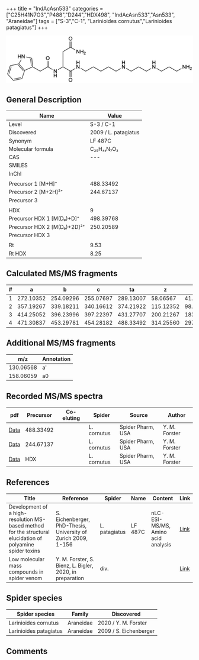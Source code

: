 +++
title = "IndAcAsn533"
categories = ["C25H41N7O3","P488","D244","HDX498",
"IndAcAsn533","Asn533",
"Araneidae"]
tags = ["S-3","C-1",
"Larinioides cornutus","Larinioides patagiatus"]
+++

![](/img/IndAcAsn533.png)

## General Description

| Name                        | Value                |
|-----------------------------|----------------------|
| Level                       | S-3 / C-1                   |
| Discovered                  | 2009 / L. patagiatus |
| Synonym                     | LF 487C              |
| Molecular formula           | C₂₅H₄₁N₇O₃           |
| CAS                         | ---                  |
| SMILES |   |
| InChI  |   |
|                             |                      |
| Precursor 1 [M+H]⁺          | 488.33492            |
| Precursor 2 [M+2H]²⁺        | 244.67137            |
| Precursor 3                 |                      |
|                             |                      |
| HDX                         | 9                    |
| Precursor HDX 1 [M(D₉)+D]⁺   | 498.39768            |
| Precursor HDX 2 [M(D₉)+2D]²⁺ | 250.20589            |
| Precursor HDX 3             |                      |
|                             |                      |
| Rt                          | 9.53                    |
| Rt HDX                      | 8.25                    |

## Calculated MS/MS fragments

| # | a         | b         | c         | ta        | z         | y         | tz        |
|---|-----------|-----------|-----------|-----------|-----------|-----------|-----------|
| 1 | 272.10352 | 254.09296 | 255.07697 | 289.13007 | 58.06567  | 41.03912  | 75.09222  |
| 2 | 357.19267 | 339.18211 | 340.16612 | 374.21922 | 115.12352 | 98.09697  | 132.15007 |
| 3 | 414.25052 | 396.23996 | 397.22397 | 431.27707 | 200.21267 | 183.18612 | 217.23922 |
| 4 | 471.30837 | 453.29781 | 454.28182 | 488.33492 | 314.25560 | 297.22905 | 331.28215 |

## Additional MS/MS fragments

| m/z       | Annotation |
|-----------|------------|
| 130.06568 | a'         |
| 158.06059 | a0         |

## Recorded MS/MS spectra

| pdf | Precursor | Co-eluting | Spider | Source | Author |
|-----|-----------|------------|--------|--------|--------|
| [Data](/pdf/L-cornutus/488_IndAcAsn533_Lc.pdf) | 488.33492 |           | L. cornutus | Spider Pharm, USA | Y. M. Forster |
| [Data](/pdf/L-cornutus/488_IndAcAsn533_Lc_2.pdf) | 244.67137 |           | L. cornutus | Spider Pharm, USA | Y. M. Forster |
| [Data](/pdf/L-cornutus/488_IndAcAsn533_Lc_HDX.pdf) | HDX |           | L. cornutus | Spider Pharm, USA | Y. M. Forster |

## References

| Title                                                                                                      | Reference                                                     | Spider        | Name    | Content                            | Link                                                               |
|------------------------------------------------------------------------------------------------------------|---------------------------------------------------------------|---------------|---------|------------------------------------|--------------------------------------------------------------------|
| Development of a high-resolution MS-based method for the structural elucidation of polyamine spider toxins | S. Eichenberger, PhD-Thesis, University of Zurich 2009, 1-156 | L. patagiatus | LF 487C | nLC-ESI-MS/MS, Amino acid analysis | [Link](https://www.zora.uzh.ch/id/eprint/12787/1/Eichenberger.pdf) |
| Low molecular mass compounds in spider venom      | Y. M. Forster, S. Bienz, L. Bigler, 2020, in preparation          | div.       |   |   | [Link](unknown) |

## Spider species

| Spider species         | Family    | Discovered             |
|------------------------|-----------|------------------------|
| Larinioides cornutus | Araneidae | 2020 / Y. M. Forster |
| Larinioides patagiatus | Araneidae | 2009 / S. Eichenberger |

## Comments